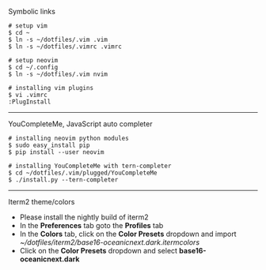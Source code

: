 Symbolic links

    # setup vim
    $ cd ~
    $ ln -s ~/dotfiles/.vim .vim
    $ ln -s ~/dotfiles/.vimrc .vimrc

    # setup neovim
    $ cd ~/.config
    $ ln -s ~/dotfiles/.vim nvim

    # installing vim plugins
    $ vi .vimrc
    :PlugInstall

---

YouCompleteMe, JavaScript auto completer

    # installing neovim python modules
    $ sudo easy_install pip
    $ pip install --user neovim

    # installing YouCompleteMe with tern-completer
    $ cd ~/dotfiles/.vim/plugged/YouCompleteMe
    $ ./install.py --tern-completer

---

Iterm2 theme/colors

* Please install the nightly build of iterm2
* In the **Preferences** tab goto the **Profiles** tab
* In the **Colors** tab, click on the **Color Presets** dropdown and import *~/dotfiles/iterm2/base16-oceanicnext.dark.itermcolors*
* Click on the **Color Presets** dropdown and select **base16-oceanicnext.dark**

